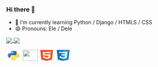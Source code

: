 ### Hi there 👋

- 🌱 I’m currently learning Python / Django / HTMLS / CSS
- 😄 Pronouns: Ele / Dele

<a href="https://github.com/LeoRPacheco/github-readme-stats">
  <img height=150 align="center" src="https://github-readme-stats.vercel.app/api?username=LeoRPacheco&show_icons=true&theme=dracula" />
</a>
<a href="https://github.com/LeoRPacheco/convoychat">
  <img height=150 align="center" src="https://github-readme-stats.vercel.app/api/top-langs?username=LeoRPacheco&layout=compact&langs_count=8&card_width=320&theme=dracula" />
</a>

<div style="display: inline_block"><br>
  <img align="center" alt="Rafa-Python" height="30" width="40" src="https://raw.githubusercontent.com/devicons/devicon/master/icons/python/python-original.svg">
  <img align="center" height="30" width="40" src="https://cdn.jsdelivr.net/gh/devicons/devicon/icons/django/django-plain.svg" />
  <img align="center" alt="Rafa-HTML" height="30" width="40" src="https://raw.githubusercontent.com/devicons/devicon/master/icons/html5/html5-original.svg">
  <img align="center" alt="Rafa-CSS" height="30" width="40" src="https://raw.githubusercontent.com/devicons/devicon/master/icons/css3/css3-original.svg">
</div>
  
